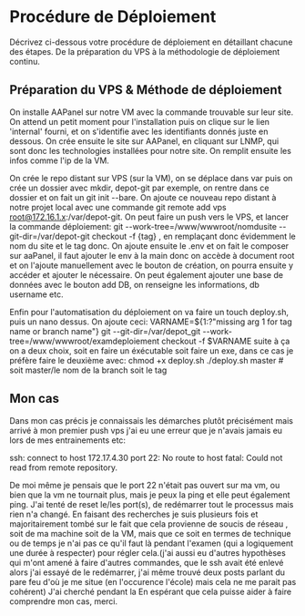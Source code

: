 # Procédure de Déploiement

Décrivez ci-dessous votre procédure de déploiement en détaillant chacune des étapes. De la préparation du VPS à la méthodologie de déploiement continu.

## Préparation du VPS & Méthode de déploiement

On installe AAPanel sur notre VM avec la commande trouvable sur leur site. On attend un petit moment pour l'installation puis on clique sur le lien 'internal' fourni, et on s'identifie avec les identifiants donnés juste en dessous.
On crée ensuite le site sur AAPanel, en cliquant sur LNMP, qui sont donc les technologies installées pour notre site.
On remplit ensuite les infos comme l'ip de la VM.

On crée le repo distant sur VPS (sur la VM), on se déplace dans var puis on crée un dossier avec mkdir, depot-git par exemple, on rentre dans ce dossier et on fait un git init --bare.
On ajoute ce nouveau repo distant à notre projet local avec une commande git remote add vps root@172.16.1.x:/var/depot-git.
On peut faire un push vers le VPS, et lancer la commande déploiement: git --work-tree=/www/wwwroot/nomdusite --git-dir=/var/depot-git checkout -f {tag} , en remplaçant donc évidemment le nom du site et le tag donc.
On ajoute ensuite le .env et on fait le composer sur aaPanel, il faut ajouter le env à la main donc on accède à document root et on l'ajoute manuellement avec le bouton de création, on pourra ensuite y accéder et ajouter le nécessaire.
On peut également ajouter une base de données avec le bouton add DB, on renseigne les informations, db username etc.

Enfin pour l'automatisation du déploiement on va faire un touch deploy.sh, puis un nano dessus. On ajoute ceci:
VARNAME=${1:?"missing arg 1 for tag name or branch name"}
git --git-dir=/var/depot_git --work-tree=/www/wwwroot/examdeploiement checkout -f $VARNAME
suite à ça on a deux choix, soit en faire un éxécutable soit faire un exe, dans ce cas je préfère faire le deuxième avec: 
chmod +x deploy.sh
./deploy.sh master # soit master/le nom de la branch soit le tag

## Mon cas

Dans mon cas précis je connaissais les démarches plutôt précisément mais arrivé à mon premier push vps j'ai eu une erreur que je n'avais jamais eu lors de mes entrainements etc:

ssh: connect to host 172.17.4.30 port 22: No route to host
fatal: Could not read from remote repository.

De moi même je pensais que le port 22 n'était pas ouvert sur ma vm, ou bien que la vm ne tournait plus, mais je peux la ping et elle peut également ping. J'ai tenté de reset le/les port(s), de redémarrer tout le processus mais rien n'a changé. En faisant des recherches je suis plusieurs fois et majoritairement tombé sur le fait que cela provienne de soucis de réseau , soit de ma machine soit de la VM, mais que ce soit en termes de technique ou de temps je n'ai pas ce qu'il faut là pendant l'examen (qui a logiquement une durée à respecter) pour régler cela.(j'ai aussi eu d'autres hypothèses qui m'ont amené à faire d'autres commandes, que le ssh avait été enlevé alors j'ai essayé de le redémarrer, j'ai même trouvé deux posts parlant du pare feu d'où je me situe (en l'occurence l'école) mais cela ne me parait pas cohérent)
J'ai cherché pendant la 
En espérant que cela puisse aider à faire comprendre mon cas, merci.